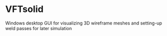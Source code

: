 VFTsolid
========

Windows desktop GUI for visualizing 3D wireframe meshes and setting-up weld passes for later simulation
